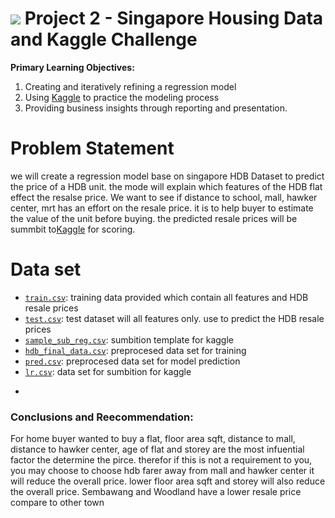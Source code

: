 #  ![](https://ga-dash.s3.amazonaws.com/production/assets/logo-9f88ae6c9c3871690e33280fcf557f33.png) Project 2 - Singapore Housing Data and Kaggle Challenge

**Primary Learning Objectives:**
1. Creating and iteratively refining a regression model
2. Using [Kaggle](https://www.kaggle.com/) to practice the modeling process
3. Providing business insights through reporting and presentation.


# Problem Statement
we will create a regression model base on singapore HDB Dataset to predict the price of a HDB unit. the mode will explain which features of the HDB flat effect the resalse price. We want to see if distance to school, mall, hawker center, mrt has an effort on the resale price. it is to help buyer to estimate the value of the unit before buying. the predicted resale prices will be summbit to[Kaggle](https://www.kaggle.com/) for scoring.


# Data set
* [`train.csv`](./datasets/train.csv): training data provided which contain all features and HDB resale prices
* [`test.csv`](./datasets/test.csv): test dataset will all features only. use to predict the HDB resale prices
* [`sample_sub_reg.csv`](./datasets/sample_sub_reg.csv): sumbition template for kaggle
* [`hdb_final_data.csv`](./datasets/hdb_final_data.csv): preprocesed data set for training
* [`pred.csv`](./datasets/pred.csv): preprocesed data set for model prediction
* [`lr.csv`](./datasets/lr.csv): data set for sumbition for kaggle


-
### Conclusions and Reecommendation:

For home buyer wanted to buy a flat, floor area sqft, distance to mall, distance to hawker center, age of flat and storey are the most infuential factor the determine the pirce. therefor if this is not a requirement to you, you may choose to choose hdb farer away from mall and hawker center it will reduce the overall price. lower floor area sqft and storey will also reduce the overall price. Sembawang and Woodland have a lower resale price compare to other town 

